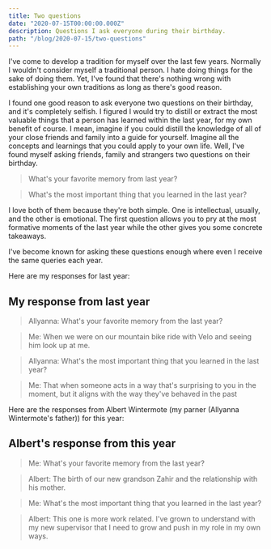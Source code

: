 ```yaml
---
title: Two questions
date: "2020-07-15T00:00:00.000Z"
description: Questions I ask everyone during their birthday.
path: "/blog/2020-07-15/two-questions"
---
```


I've come to develop a tradition for myself over the last few years. Normally I wouldn't consider myself a traditional
person. I hate doing things for the sake of doing them. Yet, I've found that there's nothing wrong with establishing
your own traditions as long as there's good reason.

I found one good reason to ask everyone two questions on their birthday, and it's completely selfish. I figured I would
try to distill or extract the most valuable things that a person has learned within the last year, for
my own benefit of course. I mean, imagine if you could distill the knowledge of all of your close friends and family
into a guide for yourself. Imagine all the concepts and learnings that you could apply to your own life. Well,
I've found myself asking friends, family and strangers two questions on their birthday.

> What's your favorite memory from last year?

> What's the most important thing that you learned in the last year?

I love both of them because they're both simple. One is intellectual, usually, and the other is emotional. The first
question allows you to pry at the most formative moments of the last year while the other gives you some concrete
takeaways.

I've become known for asking these questions enough where even I receive the same queries each year.

Here are my responses for last year:

## My response from last year

> Allyanna: What's your favorite memory from the last year?

> Me: When we were on our mountain bike ride with Velo and seeing him look up at me.

> Allyanna: What's the most important thing that you learned in the last year?

> Me: That when someone acts in a way that's surprising to you in the moment, but it aligns with the way they've behaved
> in the past

Here are the responses from Albert Wintermote (my parner (Allyanna Wintermote's father)) for this year:

## Albert's response from this year

> Me: What's your favorite memory from the last year?

> Albert: The birth of our new grandson Zahir and the relationship with his mother.

> Me: What's the most important thing that you learned in the last year?

> Albert: This one is more work related. I've grown to understand with my new supervisor that I need to grow and push
> in my role in my own ways.
